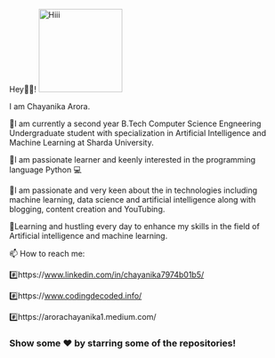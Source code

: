 Hey🙋‍♀!                       <img src="https://i.pinimg.com/originals/cd/e8/c1/cde8c1a1b135687226eeb2585939c72a.gif" width="150px" alt="Hiii" /> 

I am Chayanika Arora.

🚩I am currently a second year B.Tech Computer Science Engneering Undergraduate student with specialization in Artificial Intelligence and Machine Learning at Sharda University.

🚩I am passionate learner and keenly interested in the programming language Python 💻

🚩I am passionate and very keen about the in technologies including machine learning, data science and artificial intelligence along with blogging, content creation and YouTubing. 

🚩Learning and hustling every day to enhance my skills in the field of Artificial intelligence and machine learning. 

📫 How to reach me:

#️⃣https://www.linkedin.com/in/chayanika7974b01b5/

#️⃣https://www.codingdecoded.info/

#️⃣https://arorachayanika1.medium.com/

### Show some ❤️ by starring some of the repositories!
